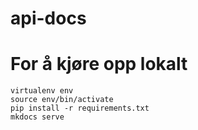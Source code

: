 # api-docs

# For å kjøre opp lokalt

    virtualenv env
    source env/bin/activate
    pip install -r requirements.txt
    mkdocs serve
